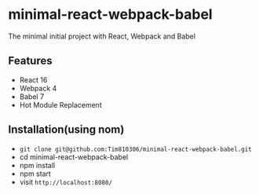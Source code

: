 # minimal-react-webpack-babel
The minimal initial project with React, Webpack and Babel

## Features

* React 16
* Webpack 4
* Babel 7
* Hot Module Replacement


## Installation(using nom)

* `git clone git@github.com:Tim810306/minimal-react-webpack-babel.git`
* cd minimal-react-webpack-babel
* npm install
* npm start
* visit `http://localhost:8080/`

